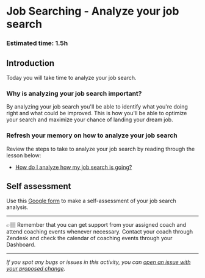 # Job Searching - Analyze your job search

### **Estimated time**: 1.5h

## Introduction

Today you will take time to analyze your job search. 

### Why is analyzing your job search important?

By analyzing your job search you'll be able to identify what you're doing right and what could be improved. This is how you'll be able to optimize your search and maximize your chance of landing your dream job. 

### Refresh your memory on how to analyze your job search

Review the steps to take to analyze your job search by reading through the lesson below:

- [How do I analyze how my job search is going?](https://github.com/microverseinc/curriculum-professional-skills/blob/main/job-search/how-do-i-analyze-how-my-job-search-is-going.md)


## Self assessment

Use this [Google form](https://forms.gle/YNtC5m9PUmQpYSxP8) to make a self-assessment of your job search analysis.
**************************************************************************************************************
                                                                                                               
👉🏽 Remember that you can get support from your assigned coach and attend coaching events whenever necessary. Contact your coach through Zendesk and check the calendar of coaching events through your Dashboard.                                                                                    
                                                                                                       


---

*If you spot any bugs or issues in this activity, you can [open an issue with your proposed change](https://github.com/microverseinc/curriculum-transversal-skills/blob/main/git-github/articles/open_issue.md).*
